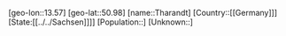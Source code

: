 ﻿---
location: [50.98,13.57]
type: City
tags:
- geo/City


SpocWebEntityId: 34842
isDeleted: false
confidential: public

---
[geo-lon::13.57]
[geo-lat::50.98]
[name::Tharandt]
[Country::[[Germany]]]
[State:[[../../Sachsen]]]]
[Population::]
[Unknown::]

